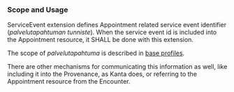 ### Scope and Usage

ServiceEvent extension defines Appointment related service event identifier (*palvelutapahtuman tunniste*). When the service event id is included into the Appointment resource, it SHALL be done with this extension. 

The scope of *palvelutapahtuma* is described in [base profiles](https://hl7.fi/fhir/finnish-base-profiles/StructureDefinition-fi-base-encounter.html#relation-to-finnish-palvelutapahtuma).

There are other mechanisms for communicating this information as well, like including it into the Provenance, as Kanta does, or referring to the Appointment resource from the Encounter.